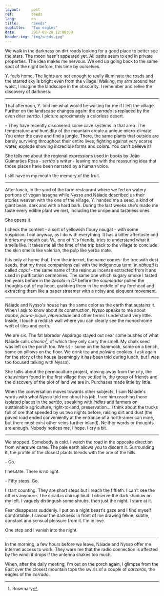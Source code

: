 ```yaml
---
layout:     post
ref:		seeds
lang: 		en
title:      "Seeds"
subtitle:   "Two eagles"
date:       2017-09-28 12:00:00
header-img: "img/seeds.jpg"
---
```


We walk in the darkness on dirt roads looking for a good place to better see the stars. The moon hasn't appeared yet. All paths seem to end in private properties. The idea makes me nervous. We end up going back to the same spot of the night before, this time by ourselves.

Y. feels home. The lights are not enough to really illuminate the roads and the starred sky is bright even from the village. Walking, my arm around her waist, I imagine the landscape in the obscurity. I remember and relive the discovery of darkness.

---

That afternoon, Y. told me what would be waiting for me if I left the village. Further on the landscape changes again: the *cerrado* is replaced by the even drier *sertão*. I picture aproximately a colorless desert.

\- They have recently discovered some cave systems in that area. The temperature and humidity of the mountain create a unique micro-climate. You enter the cave and find a jungle. There, the same plants that outside are barely surviving throughout their entire lives, fighting against very scarse water, explode showing incredible forms and colors. You can't believe it!

She tells me about the regional expressions used in books by João Guimarães Rosa - *sertão*'s writer - leaving me with the reassuring idea that those places have been narrated by a human voice.

I still have in my mouth the memory of the fruit.

---

After lunch, in the yard of the farm restaurant where we fed on watery portions of vegan lasagna while Nysso and Náiade described us their stories weaven with the one of the village, Y. handed me a seed, a kind of giant bean, dark and with a hard bark. During the last weeks she's made me taste every edible plant we met, including the unripe and tasteless ones.

She opens it. 

I check the content - a sort of yellowish floury nougat - with some suspicion. I eat anyway, as I do with everything. It has a bitter aftertaste and it dries my mouth out. W., one of Y.'s friends, tries to understand what it smells like. It takes me all the time of the trip back to the village to conclude: the skin smells like valerian, the pulp like yerba mate.

It is only at home that, from the internet, the name comes: the tree with dust seeds, that my three companions call with the indigenous term, in *náhuatl* is called *copal* - the same name of the resinous incense extracted from it and used in purification cerimonies. The same one which sugary smoke I tasted ten years before in the *zocalo* in *DF* before the *saumeador* pulled the thoughts out of my head, grabbing them in the middle of my forehead and extracting them like a paper streamer with a noisy and eloquent movement.

---

Náiade and Nysso's house has the same color as the earth that sustains it. When I ask to know about its construction, Nysso speaks to me about *adobe*, *pau-a-pique*, *hiperadobe* and other terms I understand very little. Inside, I touch a reddish wall where you can clearly see the monochrome weft of tiles and earth.

We are six. The fat labrador Aspárago stayed out near some bushes of what Náiade calls *alecrim[^alecrim]*, of which they only carry the smell. My chalk seed was left on the porch too. We sit - some on the hammock, some on a bench, some on pillows on the floor. We drink tea and *polvilho* cookies. I ask again for the story of the house (seemingly it has been told during lunch, but I was too focused talking with Nysso).

She talks about the permaculture project, moving away from the city, the chauvinism found in the first village they settled in, the group of friends and the discovery of the plot of land we are in. Purchases made little by little.

When the conversation moves towards other subjects, I sum Náiade's words with what Nysso told me about his job. I see him reaching those isolated places in the *sertão*, speaking with *índios* and farmers on sustainable agriculture, right-to-land, preservation... I think about the trucks full of ore that speeded by us two nights before, raising dirt and dust (the paved road ended conveniently at the entrance of a north-american mine, but there must exist other veins further inland). Neither words or thoughts are enough. Nobody notices me, I hope. I cry a bit.

---

We stopped. Somebody is cold. I watch the road in the opposite direction from where we came. The pale earth allows you to discern it. Surrounding it, the profile of the closest plants blends with the one of the hills.

\- Go.

I hesitate. There is no light.

\- Fifty steps. Go.

I start counting. They are short steps but I reach the fiftieth. I can't see the others anymore. The cicadas chirrup loud. I observe the dark shadow on my left. I vaguely distingush some shrubs, then just the night. I stare at it.

Fear disappears suddenly. I put on a night beast's gaze and I find myself comfortable. I savour the darkness in front of me drawing feline, subtle, constant and sensual pleasure from it. I'm in love.

One step and I vanish into the night.

---

In the morning, a few hours before we leave, Náiade and Nysso offer me internet access to work. They warn me that the radio connection is affected by the wind: it drops if the antenna shakes too much.

When, after the daily meeting, I'm out on the porch again, I glimpse from the East over the closest mountain tops the swirls of a couple of *carcarás*, the eagles of the *cerrado*.

[^alecrim]: Rosemary